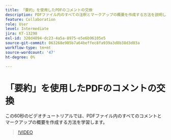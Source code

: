 ```yaml
---
title: 「要約」を使用したPDFのコメントの交換
description: PDFファイル内のすべての注釈とマークアップの概要を作成する方法を説明します
feature: Collaboration
role: User
level: Intermediate
jira: KT-13298
exl-id: 320d4094-dc23-4a5a-8975-e5e6b96105e5
source-git-commit: 063268e985b7a64beffec8fa939a3d8b38d3d03a
workflow-type: tm+mt
source-wordcount: '47'
ht-degree: 0%

---
```


# 「要約」を使用したPDFのコメントの交換

この60秒のビデオチュートリアルでは、PDFファイル内のすべてのコメントとマークアップの概要を作成する方法を学習します。

>[!VIDEO](https://video.tv.adobe.com/v/3409907?quality=12&learn=on&hidetitle=true)
